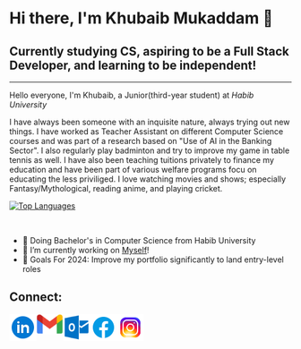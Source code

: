 # Hi there, I'm Khubaib Mukaddam 👋

## Currently studying CS, aspiring to be a Full Stack Developer, and learning to be independent!
--------------------------------------------------------
Hello everyone, I'm Khubaib, a Junior(third-year student) at *Habib University*

I have always been someone with an inquisite nature, always trying out new things. I have worked as Teacher Assistant on different Computer Science courses and was part of a research based on "Use of AI in the Banking Sector". I also regularly play badminton and try to improve my game in table tennis as well. I have also been teaching tuitions privately to finance my education and have been part of various welfare programs focu on educating the less priviliged. I love watching movies and shows; especially Fantasy/Mythological, reading anime, and playing cricket.

[![Top Languages](https://github-readme-stats.vercel.app/api/top-langs/?username=Khubaib2002&layout=compact&theme=github_dark&langs_count=10&card_width=550)](https://github.com/Khubaib2002/github-readme-stats)

<br>


- 📖 Doing Bachelor's in Computer Science from Habib University
- 🔭 I’m currently working on [Myself](https://www.github.com/Khubaib2002)!
- 🥅 Goals For 2024: Improve my portfolio significantly to land entry-level roles

## Connect:

[<img align="left" alt="Khubaib | LinkedIn" width="48px" src="Assets/linkedin.png" />][linkedin]
[<img align="left" alt="Khubaib | GMail" width="48px" src="Assets/gmail.png" />][Gmail]
[<img align="left" alt="Khubaib | Outlook" width="48px" src="Assets/outlook.png" />][Outlook]
[<img align="left" alt="Khubaib | Facebook" width="48px" src="Assets/facebook.png" />][Facebook]
[<img align="left" alt="Khubaib | Instagram" width="48px" src="Assets/instagram.png" />][instagram]

<br/>

[Linkedin]:https://www.linkedin.com/in/khubaib-mukaddam-4998ba220/
[Instagram]:https://www.instagram.com/khubaib_mukaddam/
[facebook]:https://www.facebook.com/Khubaib.19/
[gmail]:mailto:khubaib.22mukaddam@gmail.com
[outlook]:mailto:mk07218@st.habib.edu.pk
